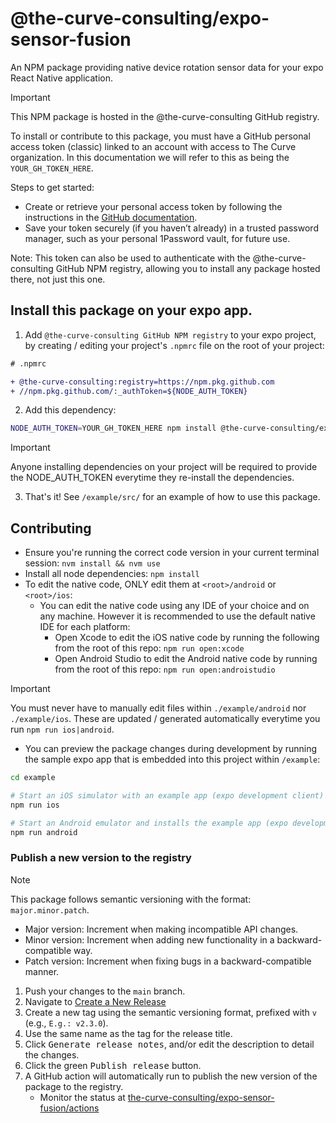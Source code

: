 # @the-curve-consulting/expo-sensor-fusion

An NPM package providing native device rotation sensor data for your expo React Native application.

> [!IMPORTANT]
>
> This NPM package is hosted in the @the-curve-consulting GitHub registry.
>
> To install or contribute to this package, you must have a GitHub personal access token (classic) linked to an account
> with access to The Curve organization. In this documentation we will refer to this as being the `YOUR_GH_TOKEN_HERE`.
>
> Steps to get started:
> - Create or retrieve your personal access token by following the instructions in the [GitHub documentation](https://docs.github.com/en/authentication/keeping-your-account-and-data-secure/managing-your-personal-access-tokens#creating-a-personal-access-token-classic).
> - Save your token securely (if you haven’t already) in a trusted password manager, such as your personal 1Password vault, for future use.
>
> Note: This token can also be used to authenticate with the @the-curve-consulting GitHub NPM registry, allowing you to install any package hosted there, not just this one.

## Install this package on your expo app.

1. Add `@the-curve-consulting GitHub NPM registry` to your expo project, by creating / editing your project's `.npmrc` file on the root of your project:

```diff
# .npmrc

+ @the-curve-consulting:registry=https://npm.pkg.github.com
+ //npm.pkg.github.com/:_authToken=${NODE_AUTH_TOKEN}
```

2. Add this dependency:

```bash
NODE_AUTH_TOKEN=YOUR_GH_TOKEN_HERE npm install @the-curve-consulting/expo-sensor-fusion
```

> [!IMPORTANT]
>
> Anyone installing dependencies on your project will be required to provide the NODE_AUTH_TOKEN everytime they re-install the dependencies.


3. That's it! See `/example/src/` for an example of how to use this package.

## Contributing

- Ensure you're running the correct code version in your current terminal session: `nvm install && nvm use`
- Install all node dependencies: `npm install`
- To edit the native code, ONLY edit them at `<root>/android` or `<root>/ios`:
  - You can edit the native code using any IDE of your choice and on any machine. However it is recommended to use the default native IDE for each platform:
    - Open Xcode to edit the iOS native code by running the following from the root of this repo: `npm run open:xcode`
    - Open Android Studio to edit the Android native code by running from the root of this repo: `npm run open:androistudio`

> [!IMPORTANT]
>
> You must never have to manually edit files within `./example/android` nor `./example/ios`. These are updated / generated automatically
> everytime you run `npm run ios|android`.

- You can preview the package changes during development by running the sample expo app that is embedded into this project within `/example`:

```bash
cd example

# Start an iOS simulator with an example app (expo development client) where this package is installed (requires macOS)
npm run ios

# Start an Android emulator and installs the example app (expo development client) where this package is installed.
npm run android
```

### Publish a new version to the registry

> [!NOTE]
>
> This package follows semantic versioning with the format: `major.minor.patch`.
> - Major version: Increment when making incompatible API changes.
> - Minor version: Increment when adding new functionality in a backward-compatible way.
> - Patch version: Increment when fixing bugs in a backward-compatible manner.

1. Push your changes to the `main` branch.
2. Navigate to [Create a New Release](https://github.com/the-curve-consulting/expo-sensor-fusion/releases/new)
3. Create a new tag using the semantic versioning format, prefixed with `v` (e.g., `E.g.: v2.3.0`).
4. Use the same name as the tag for the release title.
5. Click <kbd>Generate release notes</kbd>, and/or edit the description to detail the changes.
6. Click the green <kbd>Publish release</kbd> button.
7. A GitHub action will automatically run to publish the new version of the package to the registry.
   - Monitor the status at [the-curve-consulting/expo-sensor-fusion/actions](https://github.com/the-curve-consulting/expo-sensor-fusion/actions)
